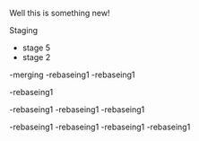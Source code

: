  Well this is something new!

Staging
- stage 5
- stage 2

-merging
-rebaseing1
-rebaseing1


-rebaseing1

-rebaseing1
-rebaseing1
-rebaseing1


-rebaseing1
-rebaseing1
-rebaseing1
-rebaseing1

